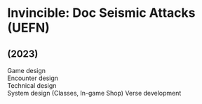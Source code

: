 # Invincible: Doc Seismic Attacks (UEFN)

## (2023)

Game design  
Encounter design  
Technical design  
System design (Classes, In-game Shop)
Verse development
